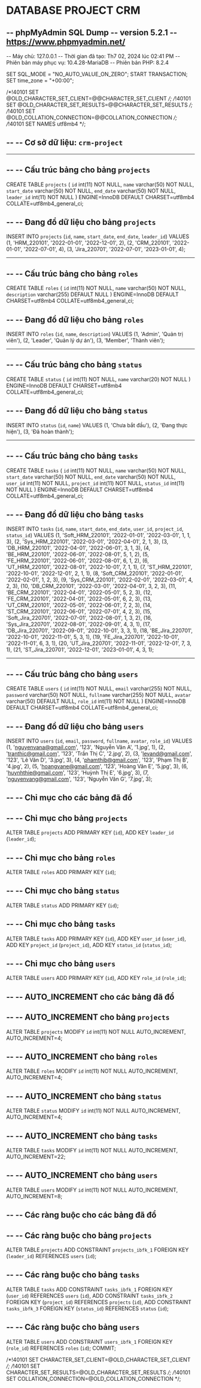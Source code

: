 # DATABASE PROJECT CRM
-- phpMyAdmin SQL Dump
-- version 5.2.1
-- https://www.phpmyadmin.net/
--
-- Máy chủ: 127.0.0.1
-- Thời gian đã tạo: Th7 02, 2024 lúc 02:41 PM
-- Phiên bản máy phục vụ: 10.4.28-MariaDB
-- Phiên bản PHP: 8.2.4

SET SQL_MODE = "NO_AUTO_VALUE_ON_ZERO";
START TRANSACTION;
SET time_zone = "+00:00";


/*!40101 SET @OLD_CHARACTER_SET_CLIENT=@@CHARACTER_SET_CLIENT */;
/*!40101 SET @OLD_CHARACTER_SET_RESULTS=@@CHARACTER_SET_RESULTS */;
/*!40101 SET @OLD_COLLATION_CONNECTION=@@COLLATION_CONNECTION */;
/*!40101 SET NAMES utf8mb4 */;

--
-- Cơ sở dữ liệu: `crm-project`
--

-- --------------------------------------------------------

--
-- Cấu trúc bảng cho bảng `projects`
--

CREATE TABLE `projects` (
  `id` int(11) NOT NULL,
  `name` varchar(50) NOT NULL,
  `start_date` varchar(50) NOT NULL,
  `end_date` varchar(50) NOT NULL,
  `leader_id` int(11) NOT NULL
) ENGINE=InnoDB DEFAULT CHARSET=utf8mb4 COLLATE=utf8mb4_general_ci;

--
-- Đang đổ dữ liệu cho bảng `projects`
--

INSERT INTO `projects` (`id`, `name`, `start_date`, `end_date`, `leader_id`) VALUES
(1, 'HRM_220101', '2022-01-01', '2022-12-01', 2),
(2, 'CRM_220101', '2022-01-01', '2022-07-01', 4),
(3, 'Jira_220701', '2022-07-01', '2023-01-01', 4);

-- --------------------------------------------------------

--
-- Cấu trúc bảng cho bảng `roles`
--

CREATE TABLE `roles` (
  `id` int(11) NOT NULL,
  `name` varchar(50) NOT NULL,
  `description` varchar(255) DEFAULT NULL
) ENGINE=InnoDB DEFAULT CHARSET=utf8mb4 COLLATE=utf8mb4_general_ci;

--
-- Đang đổ dữ liệu cho bảng `roles`
--

INSERT INTO `roles` (`id`, `name`, `description`) VALUES
(1, 'Admin', 'Quản trị viên'),
(2, 'Leader', 'Quản lý dự án'),
(3, 'Member', 'Thành viên');

-- --------------------------------------------------------

--
-- Cấu trúc bảng cho bảng `status`
--

CREATE TABLE `status` (
  `id` int(11) NOT NULL,
  `name` varchar(20) NOT NULL
) ENGINE=InnoDB DEFAULT CHARSET=utf8mb4 COLLATE=utf8mb4_general_ci;

--
-- Đang đổ dữ liệu cho bảng `status`
--

INSERT INTO `status` (`id`, `name`) VALUES
(1, 'Chưa bắt đầu'),
(2, 'Đang thực hiện'),
(3, 'Đã hoàn thành');

-- --------------------------------------------------------

--
-- Cấu trúc bảng cho bảng `tasks`
--

CREATE TABLE `tasks` (
  `id` int(11) NOT NULL,
  `name` varchar(50) NOT NULL,
  `start_date` varchar(50) NOT NULL,
  `end_date` varchar(50) NOT NULL,
  `user_id` int(11) NOT NULL,
  `project_id` int(11) NOT NULL,
  `status_id` int(11) NOT NULL
) ENGINE=InnoDB DEFAULT CHARSET=utf8mb4 COLLATE=utf8mb4_general_ci;

--
-- Đang đổ dữ liệu cho bảng `tasks`
--

INSERT INTO `tasks` (`id`, `name`, `start_date`, `end_date`, `user_id`, `project_id`, `status_id`) VALUES
(1, 'Soft_HRM_220101', '2022-01-01', '2022-03-01', 1, 1, 3),
(2, 'Sys_HRM_220101', '2022-03-01', '2022-04-01', 2, 1, 3),
(3, 'DB_HRM_220101', '2022-04-01', '2022-06-01', 3, 1, 3),
(4, 'BE_HRM_220101', '2022-06-01', '2022-08-01', 5, 1, 2),
(5, 'FE_HRM_220101', '2022-06-01', '2022-08-01', 6, 1, 2),
(6, 'UT_HRM_220101', '2022-08-01', '2022-10-01', 7, 1, 1),
(7, 'ST_HRM_220101', '2022-10-01', '2022-12-01', 2, 1, 1),
(8, 'Soft_CRM_220101', '2022-01-01', '2022-02-01', 1, 2, 3),
(9, 'Sys_CRM_220101', '2022-02-01', '2022-03-01', 4, 2, 3),
(10, 'DB_CRM_220101', '2022-03-01', '2022-04-01', 3, 2, 3),
(11, 'BE_CRM_220101', '2022-04-01', '2022-05-01', 5, 2, 3),
(12, 'FE_CRM_220101', '2022-04-01', '2022-05-01', 6, 2, 3),
(13, 'UT_CRM_220101', '2022-05-01', '2022-06-01', 7, 2, 3),
(14, 'ST_CRM_220101', '2022-06-01', '2022-07-01', 4, 2, 3),
(15, 'Soft_Jira_220701', '2022-07-01', '2022-08-01', 1, 3, 2),
(16, 'Sys_Jira_220701', '2022-08-01', '2022-09-01', 4, 3, 1),
(17, 'DB_Jira_220701', '2022-09-01', '2022-10-01', 3, 3, 1),
(18, 'BE_Jira_220701', '2022-10-01', '2022-11-01', 5, 3, 1),
(19, 'FE_Jira_220701', '2022-10-01', '2022-11-01', 6, 3, 1),
(20, 'UT_Jira_220701', '2022-11-01', '2022-12-01', 7, 3, 1),
(21, 'ST_Jira_220701', '2022-12-01', '2023-01-01', 4, 3, 1);

-- --------------------------------------------------------

--
-- Cấu trúc bảng cho bảng `users`
--

CREATE TABLE `users` (
  `id` int(11) NOT NULL,
  `email` varchar(255) NOT NULL,
  `password` varchar(50) NOT NULL,
  `fullname` varchar(255) NOT NULL,
  `avatar` varchar(50) DEFAULT NULL,
  `role_id` int(11) NOT NULL
) ENGINE=InnoDB DEFAULT CHARSET=utf8mb4 COLLATE=utf8mb4_general_ci;

--
-- Đang đổ dữ liệu cho bảng `users`
--

INSERT INTO `users` (`id`, `email`, `password`, `fullname`, `avatar`, `role_id`) VALUES
(1, 'nguyenvana@gmail.com', '123', 'Nguyễn Văn A', '1.jpg', 1),
(2, 'tranthic@gmail.com', '123', 'Trần Thị C', '2.jpg', 2),
(3, 'levand@gmail.com', '123', 'Lê Văn D', '3.jpg', 3),
(4, 'phamthib@gmail.com', '123', 'Phạm Thị B', '4.jpg', 2),
(5, 'hoangvane@gmail.com', '123', 'Hoàng Văn E', '5.jpg', 3),
(6, 'huynhthie@gmail.com', '123', 'Huỳnh Thị E', '6.jpg', 3),
(7, 'nguyenvang@gmail.com', '123', 'Nguyễn Văn G', '7.jpg', 3);

--
-- Chỉ mục cho các bảng đã đổ
--

--
-- Chỉ mục cho bảng `projects`
--
ALTER TABLE `projects`
  ADD PRIMARY KEY (`id`),
  ADD KEY `leader_id` (`leader_id`);

--
-- Chỉ mục cho bảng `roles`
--
ALTER TABLE `roles`
  ADD PRIMARY KEY (`id`);

--
-- Chỉ mục cho bảng `status`
--
ALTER TABLE `status`
  ADD PRIMARY KEY (`id`);

--
-- Chỉ mục cho bảng `tasks`
--
ALTER TABLE `tasks`
  ADD PRIMARY KEY (`id`),
  ADD KEY `user_id` (`user_id`),
  ADD KEY `project_id` (`project_id`),
  ADD KEY `status_id` (`status_id`);

--
-- Chỉ mục cho bảng `users`
--
ALTER TABLE `users`
  ADD PRIMARY KEY (`id`),
  ADD KEY `role_id` (`role_id`);

--
-- AUTO_INCREMENT cho các bảng đã đổ
--

--
-- AUTO_INCREMENT cho bảng `projects`
--
ALTER TABLE `projects`
  MODIFY `id` int(11) NOT NULL AUTO_INCREMENT, AUTO_INCREMENT=4;

--
-- AUTO_INCREMENT cho bảng `roles`
--
ALTER TABLE `roles`
  MODIFY `id` int(11) NOT NULL AUTO_INCREMENT, AUTO_INCREMENT=4;

--
-- AUTO_INCREMENT cho bảng `status`
--
ALTER TABLE `status`
  MODIFY `id` int(11) NOT NULL AUTO_INCREMENT, AUTO_INCREMENT=4;

--
-- AUTO_INCREMENT cho bảng `tasks`
--
ALTER TABLE `tasks`
  MODIFY `id` int(11) NOT NULL AUTO_INCREMENT, AUTO_INCREMENT=22;

--
-- AUTO_INCREMENT cho bảng `users`
--
ALTER TABLE `users`
  MODIFY `id` int(11) NOT NULL AUTO_INCREMENT, AUTO_INCREMENT=8;

--
-- Các ràng buộc cho các bảng đã đổ
--

--
-- Các ràng buộc cho bảng `projects`
--
ALTER TABLE `projects`
  ADD CONSTRAINT `projects_ibfk_1` FOREIGN KEY (`leader_id`) REFERENCES `users` (`id`);

--
-- Các ràng buộc cho bảng `tasks`
--
ALTER TABLE `tasks`
  ADD CONSTRAINT `tasks_ibfk_1` FOREIGN KEY (`user_id`) REFERENCES `users` (`id`),
  ADD CONSTRAINT `tasks_ibfk_2` FOREIGN KEY (`project_id`) REFERENCES `projects` (`id`),
  ADD CONSTRAINT `tasks_ibfk_3` FOREIGN KEY (`status_id`) REFERENCES `status` (`id`);

--
-- Các ràng buộc cho bảng `users`
--
ALTER TABLE `users`
  ADD CONSTRAINT `users_ibfk_1` FOREIGN KEY (`role_id`) REFERENCES `roles` (`id`);
COMMIT;

/*!40101 SET CHARACTER_SET_CLIENT=@OLD_CHARACTER_SET_CLIENT */;
/*!40101 SET CHARACTER_SET_RESULTS=@OLD_CHARACTER_SET_RESULTS */;
/*!40101 SET COLLATION_CONNECTION=@OLD_COLLATION_CONNECTION */;
